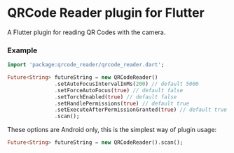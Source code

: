 # QRCode Reader plugin for Flutter

A Flutter plugin for reading QR Codes with the camera.

### Example

``` dart
import 'package:qrcode_reader/qrcode_reader.dart';
```

``` dart
Future<String> futureString = new QRCodeReader()
               .setAutoFocusIntervalInMs(200) // default 5000
               .setForceAutoFocus(true) // default false
               .setTorchEnabled(true) // default false
               .setHandlePermissions(true) // default true
               .setExecuteAfterPermissionGranted(true) // default true
               .scan();
```

These options are Android only, this is the simplest way of plugin usage:
``` dart
Future<String> futureString = new QRCodeReader().scan();
```
